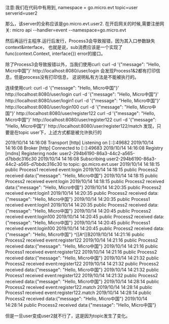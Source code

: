 
注意:我们在代码中有用到,
namespace = go.micro.evt
topic=user
serverid=user2

那么，该server的全称应该是go.micro.evt.user2.
在开启网关的时候,需要注册网关:
micro api --handler=event --namespace=go.micro.evt

然后再运行主程序.运行后发行，Process3会导致报错，因为其入口参数缺失context&interface，
也就是说，sub消费应该是一个实现了func(context.Context, interface{}) error的接口。

除了Process3会导致报错以外，当我们使用curl:
curl -d '{"message": "Hello, Micro中国"}' http://localhost:8080/user/login
会发现Process1&2都有打印信息，但是process没有打印信息，
这说明私有方法是不能被执行的。

连续使用curl:
curl -d '{"message": "Hello, Micro中国"}' http://localhost:8080/user/login
curl -d '{"message": "Hello, Micro中国"}' http://localhost:8080/user/login1
curl -d '{"message": "Hello, Micro中国"}' http://localhost:8080/user/login100
curl -d '{"message": "Hello, Micro中国"}' http://localhost:8080/user/register122
curl -d '{"message": "Hello, Micro中国"}' http://localhost:8080/user/register122
curl -d '{"message": "Hello, Micro中国"}' http://localhost:8080/user/register122/match
发现，只要是在topic user下，上述方式都是被允许执行的

2019/10/14 14:16:08 Transport [http] Listening on [::]:49682
2019/10/14 14:16:08 Broker [http] Connected to [::]:49683
2019/10/14 14:16:08 Registry [mdns] Registering node: user2-294b6190-86a3-44c2-a565-d7bbdc316c30
2019/10/14 14:16:08 Subscribing user2-294b6190-86a3-44c2-a565-d7bbdc316c30 to topic: go.micro.evt.user
2019/10/14 14:18:15 public Process1 received event:login
2019/10/14 14:18:15 public Process2 received data:{"message": "Hello, Micro中国"}
2019/10/14 14:18:15 public Process2 received event:login
2019/10/14 14:18:15 public Process2 received data:{"message": "Hello, Micro中国"}
2019/10/14 14:20:35 public Process2 received event:login1
2019/10/14 14:20:35 public Process2 received data:{"message": "Hello, Micro中国"}
2019/10/14 14:20:35 public Process1 received event:login1
2019/10/14 14:20:35 public Process2 received data:{"message": "Hello, Micro中国"}
2019/10/14 14:20:45 public Process2 received event:login100
2019/10/14 14:20:45 public Process2 received data:{"message": "Hello, Micro中国"}
2019/10/14 14:20:45 public Process1 received event:login100
2019/10/14 14:20:45 public Process2 received data:{"message": "Hello, Micro中国"}
^[[A^[[B2019/10/14 14:21:16 public Process2 received event:register122
2019/10/14 14:21:16 public Process2 received data:{"message": "Hello, Micro中国"}
2019/10/14 14:21:16 public Process1 received event:register122
2019/10/14 14:21:16 public Process2 received data:{"message": "Hello, Micro中国"}
2019/10/14 14:21:32 public Process2 received event:register122
2019/10/14 14:21:32 public Process2 received data:{"message": "Hello, Micro中国"}
2019/10/14 14:21:32 public Process1 received event:register122
2019/10/14 14:21:32 public Process2 received data:{"message": "Hello, Micro中国"}
2019/10/14 14:28:14 public Process2 received event:register122.match
2019/10/14 14:28:14 public Process1 received event:register122.match
2019/10/14 14:28:14 public Process2 received data:{"message": "Hello, Micro中国"}
2019/10/14 14:28:14 public Process2 received data:{"message": "Hello, Micro中国"}

但是一旦user变成user2就不行了，这是因为topic发生了变化。